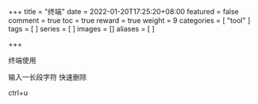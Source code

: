 +++
title = "终端"
date = 2022-01-20T17:25:20+08:00
featured = false
comment = true
toc = true
reward = true
weight = 9
categories = [
  "tool"
]
tags = [
]
series = [
]
images = []
aliases = [
]

+++

终端使用

<!--more-->





输入一长段字符 快速删除

ctrl+u

